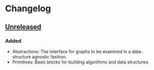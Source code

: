 # Changelog

## [Unreleased]
### Added
- Abstractions: The interface for graphs to be examined in a data-structure agnostic fashion.
- Primitives: Basic blocks for building algorithms and data structures. 

[Unreleased]: https://github.com/qbit86/arborescence/commits/develop
